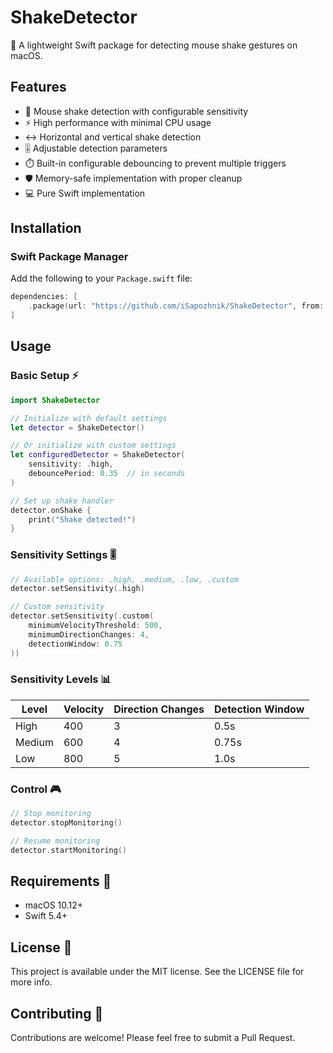 # ShakeDetector

🌋 A lightweight Swift package for detecting mouse shake gestures on macOS.

## Features
- 🎯 Mouse shake detection with configurable sensitivity
- ⚡️ High performance with minimal CPU usage
- ↔️ Horizontal and vertical shake detection
- 🎚️ Adjustable detection parameters
- ⏱️ Built-in configurable debouncing to prevent multiple triggers
- 🛡️ Memory-safe implementation with proper cleanup
- 💻 Pure Swift implementation

## Installation

### Swift Package Manager

Add the following to your `Package.swift` file:
```swift
dependencies: [
    .package(url: "https://github.com/iSapozhnik/ShakeDetector", from: "1.0.0")
]
```

## Usage

### Basic Setup ⚡️
```swift
import ShakeDetector

// Initialize with default settings
let detector = ShakeDetector()

// Or initialize with custom settings
let configuredDetector = ShakeDetector(
    sensitivity: .high,
    debouncePeriod: 0.35  // in seconds
)

// Set up shake handler
detector.onShake {
    print("Shake detected!")
}
```

### Sensitivity Settings 🎚️
```swift
// Available options: .high, .medium, .low, .custom
detector.setSensitivity(.high)

// Custom sensitivity
detector.setSensitivity(.custom(
    minimumVelocityThreshold: 500,
    minimumDirectionChanges: 4,
    detectionWindow: 0.75
))
```

### Sensitivity Levels 📊

| Level  | Velocity | Direction Changes | Detection Window |
|--------|----------|------------------|------------------|
| High   | 400      | 3                | 0.5s            |
| Medium | 600      | 4                | 0.75s           |
| Low    | 800      | 5                | 1.0s            |

### Control 🎮
```swift
// Stop monitoring
detector.stopMonitoring()

// Resume monitoring
detector.startMonitoring()
```

## Requirements 🔧
- macOS 10.12+
- Swift 5.4+

## License 📝

This project is available under the MIT license. See the LICENSE file for more info.

## Contributing 🤝

Contributions are welcome! Please feel free to submit a Pull Request.
